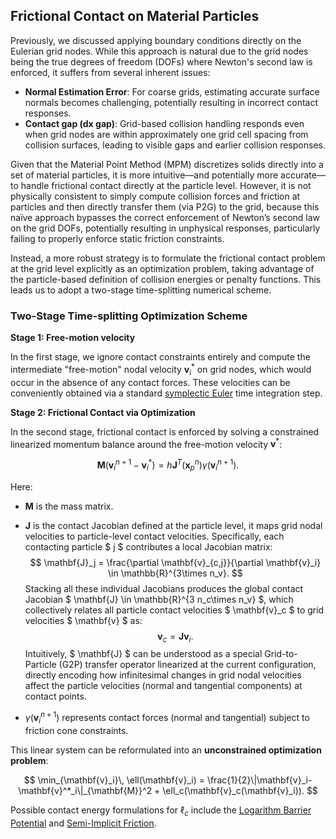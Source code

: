 ## Frictional Contact on Material Particles

Previously, we discussed applying boundary conditions directly on the Eulerian grid nodes. While this approach is natural due to the grid nodes being the true degrees of freedom (DOFs) where Newton's second law is enforced, it suffers from several inherent issues:

- **Normal Estimation Error**: For coarse grids, estimating accurate surface normals becomes challenging, potentially resulting in incorrect contact responses.
- **Contact gap (dx gap)**: Grid-based collision handling responds even when grid nodes are within approximately one grid cell spacing from collision surfaces, leading to visible gaps and earlier collision responses.

Given that the Material Point Method (MPM) discretizes solids directly into a set of material particles, it is more intuitive—and potentially more accurate—to handle frictional contact directly at the particle level. However, it is not physically consistent to simply compute collision forces and friction at particles and then directly transfer them (via P2G) to the grid, because this naïve approach bypasses the correct enforcement of Newton’s second law on the grid DOFs, potentially resulting in unphysical responses, particularly failing to properly enforce static friction constraints.

Instead, a more robust strategy is to formulate the frictional contact problem at the grid level explicitly as an optimization problem, taking advantage of the particle-based definition of collision energies or penalty functions. This leads us to adopt a two-stage time-splitting numerical scheme.

### Two-Stage Time-splitting Optimization Scheme

**Stage 1: Free-motion velocity**

In the first stage, we ignore contact constraints entirely and compute the intermediate "free-motion" nodal velocity $\mathbf{v}_i^*$ on grid nodes, which would occur in the absence of any contact forces. These velocities can be conveniently obtained via a standard [symplectic Euler](./lec26.3-euler_lag_transfers.md)  time integration step.

**Stage 2: Frictional Contact via Optimization**

In the second stage, frictional contact is enforced by solving a constrained linearized momentum balance around the free-motion velocity $\mathbf{v}^*$:

$$
\mathbf{M}(\mathbf{v}^{n+1}_i-\mathbf{v}^*_i) = h \mathbf{J}^T(\mathbf{x}^n_p)\gamma(\mathbf{v}^{n+1}_i).
$$

Here:

- $\mathbf{M}$ is the mass matrix.
- $\mathbf{J}$ is the contact Jacobian defined at the particle level, it maps grid nodal velocities to particle-level contact velocities. Specifically, each contacting particle $ j $ contributes a local Jacobian matrix:
$$
\mathbf{J}_j = \frac{\partial \mathbf{v}_{c,j}}{\partial \mathbf{v}_i} \in \mathbb{R}^{3\times n_v}.
$$
Stacking all these individual Jacobians produces the global contact Jacobian $ \mathbf{J} \in \mathbb{R}^{3 n_c\times n_v} $, which collectively relates all particle contact velocities $ \mathbf{v}_c $ to grid velocities $ \mathbf{v} $ as:
$$
\mathbf{v}_c = \mathbf{J}\mathbf{v}_i.
$$
Intuitively, $ \mathbf{J} $ can be understood as a special Grid-to-Particle (G2P) transfer operator linearized at the current configuration, directly encoding how infinitesimal changes in grid nodal velocities affect the particle velocities (normal and tangential components) at contact points.

- $\gamma(\mathbf{v}^{n+1}_i)$ represents contact forces (normal and tangential) subject to friction cone constraints.

This linear system can be reformulated into an **unconstrained optimization problem**:

$$
\min_{\mathbf{v}_i}\, \ell(\mathbf{v}_i) = \frac{1}{2}\|\mathbf{v}_i-\mathbf{v}^*_i\|_{\mathbf{M}}^2 + \ell_c(\mathbf{v}_c(\mathbf{v}_i)).
$$

Possible contact energy formulations for $\ell_c$ include the [Logarithm Barrier Potential](./lec7.2-dist_barrier_formulation.md) and [Semi-Implicit Friction](./lec9.2-semi_imp_fric.md).